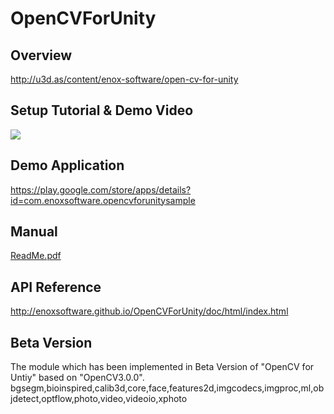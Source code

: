 OpenCVForUnity
====================

Overview
-----
<http://u3d.as/content/enox-software/open-cv-for-unity>  

Setup Tutorial & Demo Video
-----
[![](http://img.youtube.com/vi/yVl4HF2I4yc/0.jpg)](https://www.youtube.com/watch?v=yVl4HF2I4yc)

Demo Application
-----
<https://play.google.com/store/apps/details?id=com.enoxsoftware.opencvforunitysample>

Manual
-----
[ReadMe.pdf](ReadMe.pdf)

API Reference
-----
<http://enoxsoftware.github.io/OpenCVForUnity/doc/html/index.html>

Beta Version
-----
The module which has been implemented in Beta Version of "OpenCV for Untiy" based on "OpenCV3.0.0".
bgsegm,bioinspired,calib3d,core,face,features2d,imgcodecs,imgproc,ml,objdetect,optflow,photo,video,videoio,xphoto